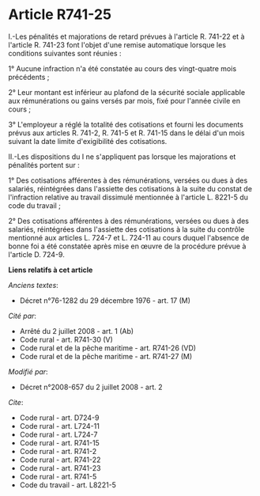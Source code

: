 # Article R741-25

I.-Les pénalités et majorations de retard prévues à l'article R. 741-22 et à l'article R. 741-23 font l'objet d'une remise
automatique lorsque les conditions suivantes sont réunies : 

1° Aucune infraction n'a été constatée au cours des vingt-quatre mois précédents ; 

2° Leur montant est inférieur au plafond de la sécurité sociale applicable aux rémunérations ou gains versés par mois, fixé
pour l'année civile en cours ; 

3° L'employeur a réglé la totalité des cotisations et fourni les documents prévus aux articles R. 741-2, R. 741-5 et R.
741-15 dans le délai d'un mois suivant la date limite d'exigibilité des cotisations. 

II.-Les dispositions du I ne s'appliquent pas lorsque les majorations et pénalités portent sur : 

1° Des cotisations afférentes à des rémunérations, versées ou dues à des salariés, réintégrées dans l'assiette des
cotisations à la suite du constat de l'infraction relative au travail dissimulé mentionnée à l'article L. 8221-5 du code du
travail  ; 

2° Des cotisations afférentes à des rémunérations, versées ou dues à des salariés, réintégrées dans l'assiette des
cotisations à la suite du contrôle mentionné aux articles L. 724-7 et L. 724-11 au cours duquel l'absence de bonne foi a été
constatée après mise en œuvre de la procédure prévue à l'article D. 724-9.

**Liens relatifs à cet article**

_Anciens textes_:

  - Décret n°76-1282 du 29 décembre 1976 - art. 17 (M)

_Cité par_:

  - Arrêté du 2 juillet 2008 - art. 1 (Ab)
  - Code rural - art. R741-30 (V)
  - Code rural et de la pêche maritime - art. R741-26 (VD)
  - Code rural et de la pêche maritime - art. R741-27 (M)

_Modifié par_:

  - Décret n°2008-657 du 2 juillet 2008 - art. 2

_Cite_:

  - Code rural - art. D724-9
  - Code rural - art. L724-11
  - Code rural - art. L724-7
  - Code rural - art. R741-15
  - Code rural - art. R741-2
  - Code rural - art. R741-22
  - Code rural - art. R741-23
  - Code rural - art. R741-5
  - Code du travail - art. L8221-5
